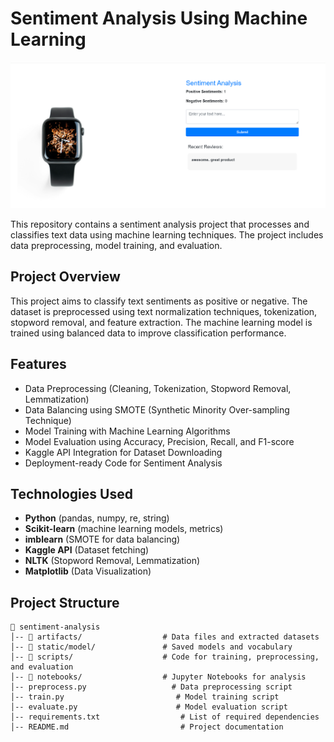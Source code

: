 # Sentiment Analysis Using Machine Learning

![img](image01.PNG)

This repository contains a sentiment analysis project that processes and classifies text data using machine learning techniques. The project includes data preprocessing, model training, and evaluation.

## Project Overview
This project aims to classify text sentiments as positive or negative. The dataset is preprocessed using text normalization techniques, tokenization, stopword removal, and feature extraction. The machine learning model is trained using balanced data to improve classification performance.

## Features
- Data Preprocessing (Cleaning, Tokenization, Stopword Removal, Lemmatization)
- Data Balancing using SMOTE (Synthetic Minority Over-sampling Technique)
- Model Training with Machine Learning Algorithms
- Model Evaluation using Accuracy, Precision, Recall, and F1-score
- Kaggle API Integration for Dataset Downloading
- Deployment-ready Code for Sentiment Analysis

## Technologies Used
- **Python** (pandas, numpy, re, string)
- **Scikit-learn** (machine learning models, metrics)
- **imblearn** (SMOTE for data balancing)
- **Kaggle API** (Dataset fetching)
- **NLTK** (Stopword Removal, Lemmatization)
- **Matplotlib** (Data Visualization)


## Project Structure
```
📂 sentiment-analysis
│-- 📂 artifacts/                  # Data files and extracted datasets
│-- 📂 static/model/               # Saved models and vocabulary
│-- 📂 scripts/                    # Code for training, preprocessing, and evaluation
│-- 📂 notebooks/                  # Jupyter Notebooks for analysis
│-- preprocess.py                   # Data preprocessing script
│-- train.py                         # Model training script
│-- evaluate.py                      # Model evaluation script
│-- requirements.txt                  # List of required dependencies
│-- README.md                         # Project documentation
```

